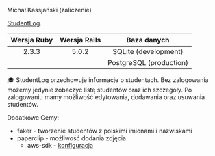 Michał Kassjański (zaliczenie)

[StudentLog](https://infinite-tor-53957.herokuapp.com/).

| Wersja Ruby   | Wersja Rails  | Baza danych  |
|:-------------:|:-------------:|:-------------:|
| 2.3.3         | 5.0.2         |SQLite (development)|
|               |               |PostgreSQL (production)|

:mortar_board: StudentLog przechowuje informacje o studentach. Bez zalogowania możemy jedynie zobaczyć listę studentów oraz ich szczegóły. Po zalogowaniu mamy możliwość edytowania, dodawania oraz usuwania studentów.

Dodatkowe Gemy:
* faker - tworzenie studentów z polskimi imionami i nazwiskami
* paperclip - możliwość dodania zdjęcia
  * aws-sdk - [konfiguracja](https://github.com/mkassjanski/asi-lab/blob/master/config/environments/production.rb#L89)
